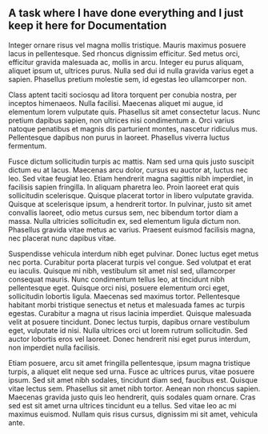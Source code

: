 ## A task where I have done everything and I just keep it here for Documentation



Integer ornare risus vel magna mollis tristique. Mauris maximus posuere lacus in pellentesque. Sed rhoncus dignissim efficitur. Sed metus orci, efficitur gravida malesuada ac, mollis in arcu. Integer eu purus aliquam, aliquet ipsum ut, ultrices purus. Nulla sed dui id nulla gravida varius eget a sapien. Phasellus pretium molestie sem, id egestas leo ullamcorper non.

Class aptent taciti sociosqu ad litora torquent per conubia nostra, per inceptos himenaeos. Nulla facilisi. Maecenas aliquet mi augue, id elementum lorem vulputate quis. Phasellus sit amet consectetur lacus. Nunc pretium dapibus sapien, non ultrices nisi condimentum a. Orci varius natoque penatibus et magnis dis parturient montes, nascetur ridiculus mus. Pellentesque dapibus non purus in laoreet. Phasellus viverra luctus fermentum.

Fusce dictum sollicitudin turpis ac mattis. Nam sed urna quis justo suscipit dictum eu at lacus. Maecenas arcu dolor, cursus eu auctor at, luctus nec leo. Sed vitae feugiat leo. Etiam hendrerit magna sagittis nibh imperdiet, in facilisis sapien fringilla. In aliquam pharetra leo. Proin laoreet erat quis sollicitudin scelerisque. Quisque placerat tortor in libero vulputate gravida. Quisque at scelerisque ipsum, a hendrerit tortor. In pulvinar, justo sit amet convallis laoreet, odio metus cursus sem, nec bibendum tortor diam a massa. Nulla ultricies sollicitudin ex, sed elementum ligula dictum non. Phasellus gravida vitae metus ac varius. Praesent euismod facilisis magna, nec placerat nunc dapibus vitae.

Suspendisse vehicula interdum nibh eget pulvinar. Donec luctus eget metus nec porta. Curabitur porta placerat turpis vel congue. Sed volutpat et erat eu iaculis. Quisque mi nibh, vestibulum sit amet nisl sed, ullamcorper consequat mauris. Nunc condimentum tellus leo, at tincidunt nibh pellentesque eget. Quisque orci nisi, posuere elementum orci eget, sollicitudin lobortis ligula. Maecenas sed maximus tortor. Pellentesque habitant morbi tristique senectus et netus et malesuada fames ac turpis egestas. Curabitur a magna ut risus lacinia imperdiet. Quisque malesuada velit at posuere tincidunt. Donec lectus turpis, dapibus ornare vestibulum eget, vulputate id nisi. Nulla ultrices orci ut lorem rutrum sollicitudin. Sed auctor lobortis eros vel laoreet. Donec hendrerit nisi eget purus interdum, non imperdiet nulla facilisis.

Etiam posuere, arcu sit amet fringilla pellentesque, ipsum magna tristique turpis, a aliquet elit neque sed urna. Fusce ac ultrices purus, vitae posuere ipsum. Sed sit amet nibh sodales, tincidunt diam sed, faucibus est. Quisque vitae lectus sem. Phasellus sit amet nibh tortor. Aenean non rhoncus sapien. Maecenas gravida justo quis leo hendrerit, quis sodales quam ornare. Cras sed est sit amet urna ultrices tincidunt eu a tellus. Sed vitae leo ac mi maximus euismod. Nullam quis risus cursus, dignissim mi sit amet, vehicula ante.
